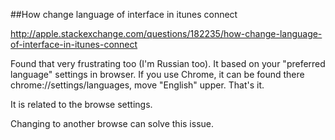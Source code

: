 ##How change language of interface in itunes connect


http://apple.stackexchange.com/questions/182235/how-change-language-of-interface-in-itunes-connect


Found that very frustrating too (I'm Russian too). It based on your "preferred language" settings in browser. If you use Chrome, it can be found there chrome://settings/languages, move "English" upper. That's it.

It is related to the browse settings.

Changing to another browse can solve this issue.
